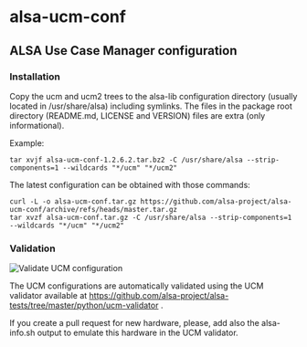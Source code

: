 # alsa-ucm-conf
## ALSA Use Case Manager configuration

### Installation

Copy the ucm and ucm2 trees to the alsa-lib configuration directory
(usually located in /usr/share/alsa) including symlinks. The files
in the package root directory (README.md, LICENSE and VERSION)
files are extra (only informational).

Example:

```
tar xvjf alsa-ucm-conf-1.2.6.2.tar.bz2 -C /usr/share/alsa --strip-components=1 --wildcards "*/ucm" "*/ucm2"
```

The latest configuration can be obtained with those commands:

```
curl -L -o alsa-ucm-conf.tar.gz https://github.com/alsa-project/alsa-ucm-conf/archive/refs/heads/master.tar.gz
tar xvzf alsa-ucm-conf.tar.gz -C /usr/share/alsa --strip-components=1 --wildcards "*/ucm" "*/ucm2"
```

### Validation

![Validate UCM configuration](https://github.com/alsa-project/alsa-ucm-conf/workflows/Validate%20UCM%20configuration/badge.svg?branch=master)

The UCM configurations are automatically validated using the UCM validator
available at https://github.com/alsa-project/alsa-tests/tree/master/python/ucm-validator .

If you create a pull request for new hardware, please, add also the
alsa-info.sh output to emulate this hardware in the UCM validator.
